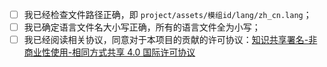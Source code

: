 - [ ] 我已经检查文件路径正确，即 `project/assets/模组id/lang/zh_cn.lang`；
- [ ] 我已确定语言文件名大小写正确，所有的语言文件全为小写；
- [ ] 我已经阅读相关协议，同意对于本项目的贡献的许可协议：[知识共享署名-非商业性使用-相同方式共享 4.0 国际许可协议](https://github.com/CFPAOrg/Minecraft-Mod-Language-Package/blob/1.10.2/LICENSE)
